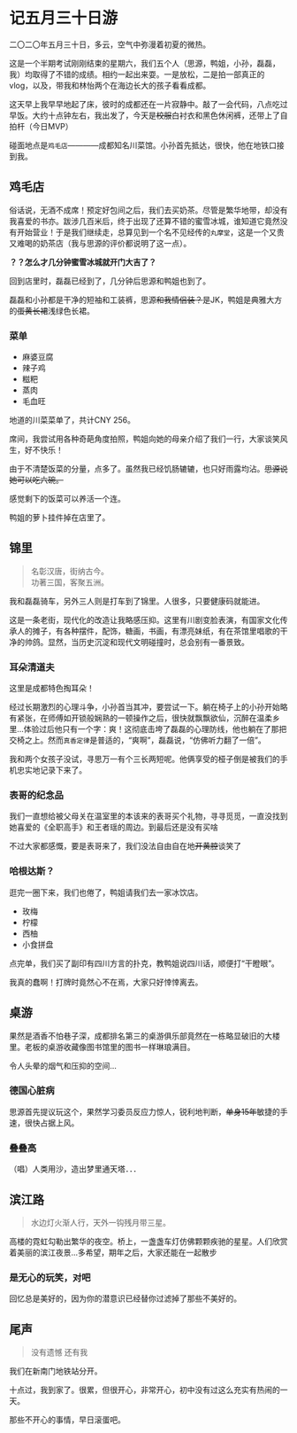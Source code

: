 # 记五月三十日游

二〇二〇年五月三十日，多云，空气中弥漫着初夏的微热。

这是一个半期考试刚刚结束的星期六，我们五个人（思源，鸭姐，小孙，磊磊，我）均取得了不错的成绩。相约一起出来耍。一是放松，二是拍一部真正的vlog，以及，带我和林怡两个在海边长大的孩子看看成都。

这天早上我早早地起了床，彼时的成都还在一片寂静中。敲了一会代码，八点吃过早饭。大约十点钟左右，我出发了，今天是<s>校服</s>白衬衣和黑色休闲裤，还带上了自拍杆（今日MVP）

碰面地点是`鸡毛店`————成都知名川菜馆。小孙首先抵达，很快，他在地铁口接到我。

## 鸡毛店

俗话说，无酒不成席！预定好包间之后，我们去买奶茶。尽管是繁华地带，却没有我喜爱的书亦。跋涉几百米后，终于出现了还算不错的蜜雪冰城，谁知道它竟然没有开始营业！于是我们继续走，总算见到一个名不见经传的`丸摩堂`，这是一个又贵又难喝的奶茶店（我与思源的评价都说明了这一点）。

<b> ？？怎么才几分钟蜜雪冰城就开门大吉了？ </b>

回到店里时，磊磊已经到了，几分钟后思源和鸭姐也到了。

磊磊和小孙都是干净的短袖和工装裤，思源<s>和我情侣装？</s>是JK，鸭姐是典雅大方的<s>蛋黄长裙</s>浅绿色长裙。

### 菜单

* 麻婆豆腐
* 辣子鸡
* 糍粑
* 蒸肉
* 毛血旺

地道的川菜菜单了，共计CNY 256。

席间，我尝试用各种奇葩角度拍照，鸭姐向她的母亲介绍了我们一行，大家谈笑风生，好不快乐！

由于不清楚饭菜的分量，点多了。虽然我已经饥肠辘辘，也只好雨露均沾。<s>思源说她可以吃六碗。</s>

感觉剩下的饭菜可以养活一个连。

鸭姐的萝卜挂件掉在店里了。


## 锦里
> 名彰汉唐，街纳古今。<br>
> 功著三国，客聚五洲。

我和磊磊骑车，另外三人则是打车到了锦里。人很多，只要健康码就能进。

这是一条老街，现代化的改造让我略感压抑。这里有川剧变脸表演，有国家文化传承人的摊子，有各种摆件，配饰，糖画，书画，有漂亮妹纸，有在茶馆里唱歌的干净的帅鸽。显然，当历史沉淀和现代文明碰撞时，总会别有一番景致。

### 耳朵清道夫

这里是成都特色掏耳朵！

经过长期激烈的心理斗争，小孙首当其冲，要尝试一下。躺在椅子上的小孙开始略有紧张，在师傅如开锁般娴熟的一顿操作之后，很快就飘飘欲仙，沉醉在温柔乡里...体验过后他只有一个字：爽！这彻底击垮了磊磊的心理防线，他也躺在了那把交椅之上。然而`真香定律`是普适的，“爽啊”，磊磊说，“仿佛听力翻了一倍”。

我和两个女孩子没试，寻思万一有个三长两短呢。他俩享受的桠子倒是被我们的手机忠实地记录下来了。

### 表哥的纪念品

我们一直想给被父母关在温室里的本该来的表哥买个礼物，寻寻觅觅，一直没找到她喜爱的《全职高手》和王者瑶的周边。到最后还是没有买啥

不过大家都感慨，要是表哥来了，我们没法自由自在地<s>开黄腔</s>谈笑了

### 哈根达斯？

逛完一圈下来，我们也倦了，鸭姐请我们去一家冰饮店。

* 玫梅
* 柠檬
* 西柚
* 小食拼盘

点完单，我们买了副印有四川方言的扑克，教鸭姐说四川话，顺便打“干瞪眼”。

我真的蠢啊！打牌时竟然心不在焉，大家只好悻悻离去。

## 桌游


果然是酒香不怕巷子深，成都排名第三的桌游俱乐部竟然在一栋略显破旧的大楼里。老板的桌游收藏像图书馆里的图书一样琳琅满目。

令人头晕的烟气和压抑的空间...

### 德国心脏病

思源首先提议玩这个，果然学习委员反应力惊人，锐利地判断，<s>单身15年</s>敏捷的手速，很快占据上风。

### 叠叠高

（唱）人类用沙，造出梦里通天塔．．．

## 滨江路
> 水边灯火渐人行，天外一钩残月带三星。

高楼的霓虹勾勒出繁华的夜空。桥上，一盏盏车灯仿佛颗颗疾驰的星星。人们欣赏着美丽的滨江夜景...多希望，期年之后，大家还能在一起散步

### 是无心的玩笑，对吧

回忆总是美好的，因为你的潜意识已经替你过滤掉了那些不美好的。

## 尾声

> 没有遗憾
> 还有我

我们在新南门地铁站分开。

十点过，我到家了。很累，但很开心，非常开心，初中没有过这么充实有热闹的一天。

那些不开心的事情，早日滚蛋吧。
